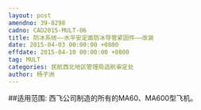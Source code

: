 ```yaml
---
layout: post
amendno: 39-8298
cadno: CAD2015-MULT-06
title: 防冰系统——水平安定面防冰导管紧固件——改装
date: 2015-04-03 00:00:00 +0800
effdate: 2015-04-10 00:00:00 +0800
tag: MULT
categories: 民航西北地区管理局适航审定处
author: 杨子洲
---
```


##适用范围:
西飞公司制造的所有的MA60、MA600型飞机。

